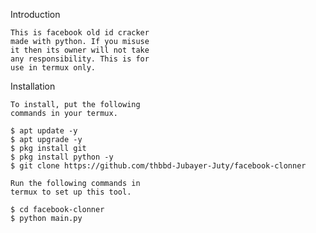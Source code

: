 Introduction


    This is facebook old id cracker
    made with python. If you misuse
    it then its owner will not take
    any responsibility. This is for
    use in termux only.

Installation


    To install, put the following 
    commands in your termux.

    $ apt update -y
    $ apt upgrade -y
    $ pkg install git 
    $ pkg install python -y
    $ git clone https://github.com/thbbd-Jubayer-Juty/facebook-clonner

    Run the following commands in 
    termux to set up this tool.
    
    $ cd facebook-clonner
    $ python main.py

    



